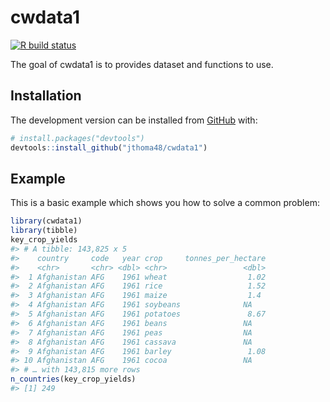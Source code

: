 
<!-- README.md is generated from README.Rmd. Please edit that file -->

# cwdata1

<!-- badges: start -->

[![R build
status](https://github.com/jthoma48/cwdata1/workflows/R-CMD-check/badge.svg)](https://github.com/jthoma48/cwdata1/actions)
<!-- badges: end -->

The goal of cwdata1 is to provides dataset and functions to use.

## Installation

<!-- You can install the released version of cwdata1 from [CRAN](https://CRAN.R-project.org) with: -->

<!-- ``` r -->

<!-- install.packages("cwdata1") -->

<!-- ``` -->

The development version can be installed from
[GitHub](https://github.com/) with:

``` r
# install.packages("devtools")
devtools::install_github("jthoma48/cwdata1")
```

## Example

This is a basic example which shows you how to solve a common problem:

``` r
library(cwdata1)
library(tibble)
key_crop_yields
#> # A tibble: 143,825 x 5
#>    country     code   year crop     tonnes_per_hectare
#>    <chr>       <chr> <dbl> <chr>                 <dbl>
#>  1 Afghanistan AFG    1961 wheat                  1.02
#>  2 Afghanistan AFG    1961 rice                   1.52
#>  3 Afghanistan AFG    1961 maize                  1.4 
#>  4 Afghanistan AFG    1961 soybeans              NA   
#>  5 Afghanistan AFG    1961 potatoes               8.67
#>  6 Afghanistan AFG    1961 beans                 NA   
#>  7 Afghanistan AFG    1961 peas                  NA   
#>  8 Afghanistan AFG    1961 cassava               NA   
#>  9 Afghanistan AFG    1961 barley                 1.08
#> 10 Afghanistan AFG    1961 cocoa                 NA   
#> # … with 143,815 more rows
n_countries(key_crop_yields)
#> [1] 249
```
